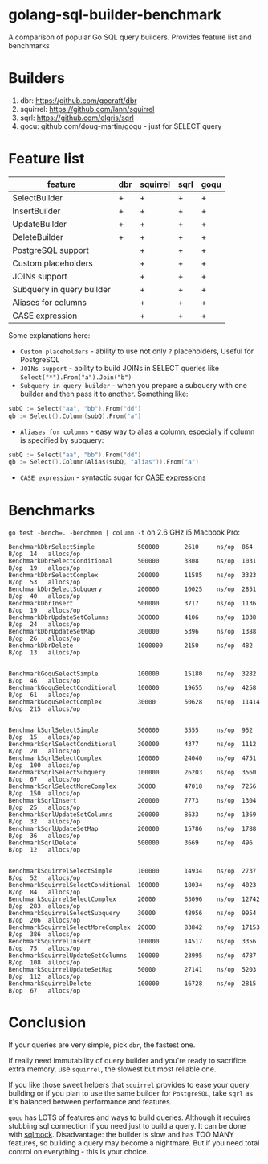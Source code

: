 golang-sql-builder-benchmark
====================

A comparison of popular Go SQL query builders. Provides feature list and benchmarks

# Builders

1. dbr: https://github.com/gocraft/dbr
2. squirrel: https://github.com/lann/squirrel
3. sqrl: https://github.com/elgris/sqrl
4. gocu: github.com/doug-martin/goqu - just for SELECT query


# Feature list

| feature                    | dbr | squirrel | sqrl | goqu |
|----------------------------|-----|----------|------|------|
| SelectBuilder              | +   | +        | +    | +    |
| InsertBuilder              | +   | +        | +    | +    |
| UpdateBuilder              | +   | +        | +    | +    |
| DeleteBuilder              | +   | +        | +    | +    |
| PostgreSQL support         |     | +        | +    | +    |
| Custom placeholders        |     | +        | +    | +    |
| JOINs support              |     | +        | +    | +    |
| Subquery in query builder  |     | +        | +    | +    |
| Aliases for columns        |     | +        | +    | +    |
| CASE expression            |     | +        | +    | +    |

Some explanations here:
- `Custom placeholders` - ability to use not only `?` placeholders, Useful for PostgreSQL
- `JOINs support` - ability to build JOINs in SELECT queries like `Select("*").From("a").Join("b")`
- `Subquery in query builder` - when you prepare a subquery with one builder and then pass it to another. Something like:
```go
subQ := Select("aa", "bb").From("dd")
qb := Select().Column(subQ).From("a")
```
- `Aliases for columns` - easy way to alias a column, especially if column is specified by subquery:
```go
subQ := Select("aa", "bb").From("dd")
qb := Select().Column(Alias(subQ, "alias")).From("a")
```
- `CASE expression` - syntactic sugar for [CASE expressions](http://dev.mysql.com/doc/refman/5.7/en/case.html)

# Benchmarks

`go test -bench=. -benchmem | column -t` on 2.6 GHz i5 Macbook Pro:

```
BenchmarkDbrSelectSimple            500000       2610     ns/op  864    B/op  14   allocs/op
BenchmarkDbrSelectConditional       500000       3808     ns/op  1031   B/op  19   allocs/op
BenchmarkDbrSelectComplex           200000       11585    ns/op  3323   B/op  53   allocs/op
BenchmarkDbrSelectSubquery          200000       10025    ns/op  2851   B/op  40   allocs/op
BenchmarkDbrInsert                  500000       3717     ns/op  1136   B/op  19   allocs/op
BenchmarkDbrUpdateSetColumns        300000       4106     ns/op  1038   B/op  24   allocs/op
BenchmarkDbrUpdateSetMap            300000       5396     ns/op  1388   B/op  26   allocs/op
BenchmarkDbrDelete                  1000000      2150     ns/op  482    B/op  13   allocs/op


BenchmarkGoquSelectSimple           100000       15180    ns/op  3282   B/op  46   allocs/op
BenchmarkGoquSelectConditional      100000       19655    ns/op  4258   B/op  61   allocs/op
BenchmarkGoquSelectComplex          30000        50628    ns/op  11414  B/op  215  allocs/op


BenchmarkSqrlSelectSimple           500000       3555     ns/op  952    B/op  15   allocs/op
BenchmarkSqrlSelectConditional      300000       4377     ns/op  1112   B/op  20   allocs/op
BenchmarkSqrlSelectComplex          100000       24040    ns/op  4751   B/op  100  allocs/op
BenchmarkSqrlSelectSubquery         100000       26203    ns/op  3560   B/op  67   allocs/op
BenchmarkSqrlSelectMoreComplex      30000        47018    ns/op  7256   B/op  150  allocs/op
BenchmarkSqrlInsert                 200000       7773     ns/op  1304   B/op  25   allocs/op
BenchmarkSqrlUpdateSetColumns       200000       8633     ns/op  1369   B/op  32   allocs/op
BenchmarkSqrlUpdateSetMap           200000       15786    ns/op  1788   B/op  36   allocs/op
BenchmarkSqrlDelete                 500000       3669     ns/op  496    B/op  12   allocs/op


BenchmarkSquirrelSelectSimple       100000       14934    ns/op  2737   B/op  52   allocs/op
BenchmarkSquirrelSelectConditional  100000       18034    ns/op  4023   B/op  84   allocs/op
BenchmarkSquirrelSelectComplex      20000        63096    ns/op  12742  B/op  283  allocs/op
BenchmarkSquirrelSelectSubquery     30000        48956    ns/op  9954   B/op  206  allocs/op
BenchmarkSquirrelSelectMoreComplex  20000        83842    ns/op  17153  B/op  386  allocs/op
BenchmarkSquirrelInsert             100000       14517    ns/op  3356   B/op  75   allocs/op
BenchmarkSquirrelUpdateSetColumns   100000       23995    ns/op  4787   B/op  108  allocs/op
BenchmarkSquirrelUpdateSetMap       50000        27141    ns/op  5203   B/op  112  allocs/op
BenchmarkSquirrelDelete             100000       16728    ns/op  2815   B/op  67   allocs/op
```

# Conclusion

If your queries are very simple, pick `dbr`, the fastest one.

If really need immutability of query builder and you're ready to sacrifice extra memory, use `squirrel`, the slowest but most reliable one.

If you like those sweet helpers that `squirrel` provides to ease your query building or if you plan to use the same builder for `PostgreSQL`, take `sqrl` as it's balanced between performance and features.

`goqu` has LOTS of features and ways to build queries. Although it requires stubbing sql connection if you need just to build a query. It can be done with [sqlmock](http://github.com/DATA-DOG/go-sqlmock). Disadvantage: the builder is slow and has TOO MANY features, so building a query may become a nightmare. But if you need total control on everything - this is your choice.